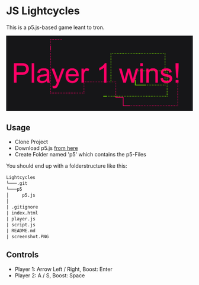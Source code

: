 # JS Lightcycles

This is a p5.js-based game leant to tron.

![Ingame Screenshot](screenshot.png)

## Usage

* Clone Project
* Download p5.js [from here](https://p5js.org/download/)
* Create Folder named 'p5' which contains the p5-Files

You should end up with a folderstructure like this:
```
Lightcycles
└───.git
└───p5
│     p5.js  
│
| .gitignore
| index.html
| player.js
| script.js
| README.md
| screenshot.PNG
```

## Controls

* Player 1: Arrow Left / Right, Boost: Enter
* Player 2: A / S, Boost: Space
